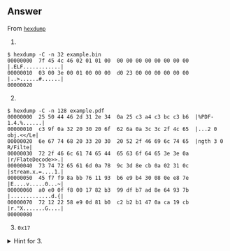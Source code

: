 ## Answer
From [`hexdump`](./hexdump.md)

1. 
```console
$ hexdump -C -n 32 example.bin
00000000  7f 45 4c 46 02 01 01 00  00 00 00 00 00 00 00 00  |.ELF............|
00000010  03 00 3e 00 01 00 00 00  d0 23 00 00 00 00 00 00  |..>......#......|
00000020
```

2. 
```console
$ hexdump -C -n 128 example.pdf
00000000  25 50 44 46 2d 31 2e 34  0a 25 c3 a4 c3 bc c3 b6  |%PDF-1.4.%......|
00000010  c3 9f 0a 32 20 30 20 6f  62 6a 0a 3c 3c 2f 4c 65  |...2 0 obj.<</Le|
00000020  6e 67 74 68 20 33 20 30  20 52 2f 46 69 6c 74 65  |ngth 3 0 R/Filte|
00000030  72 2f 46 6c 61 74 65 44  65 63 6f 64 65 3e 3e 0a  |r/FlateDecode>>.|
00000040  73 74 72 65 61 6d 0a 78  9c 3d 8e cb 0a 02 31 0c  |stream.x.=....1.|
00000050  45 f7 f9 8a bb 76 11 93  b6 e9 b4 30 08 0e e8 7e  |E....v.....0...~|
00000060  a0 e0 0f f8 00 17 82 b3  99 df b7 ad 8e 64 93 7b  |.............d.{|
00000070  72 12 22 58 e9 0d 81 b0  c2 b2 b1 47 0a ca 19 cb  |r."X.......G....|
00000080
```

3. `0x17`

<details>
  <summary>Hint for 3.</summary>
  
  ### Look For The First 88 Bytes
  ```console
  $ hexdump -Cn 88 example.png
  ```

  ### Decipher The Output

  ```console
  $ hexdump -C -n 88 ../files/example.png 
00000000  89 50 4e 47 0d 0a 1a 0a  00 00 00 0d 49 48 44 52  |.PNG........IHDR|
00000010  00 00 01 33 00 00 01 df  08 06 00 00 00 3c de 3f  |...3.........<.?|
00000020  a7 00 00 00 04 67 41 4d  41 00 00 b1 8f 0b fc 61  |.....gAMA......a|
00000030  05 00 00 00 20 63 48 52  4d 00 00 7a 26 00 00 80  |.... cHRM..z&...|
00000040  84 00 00 fa 00 00 00 80  e8 00 00 75 30 00 00 ea  |...........u0...|
00000050  60 00 00 3a 98 00 00 17                           |`..:....|
00000058
  ```

  Because the 87th byte is in position 88 (when counting from 1), the last byte shown is the one after which we are searching!
</details>
